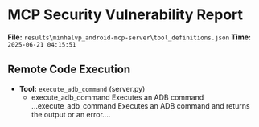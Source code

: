 # MCP Security Vulnerability Report
**File:** `results\minhalvp_android-mcp-server\tool_definitions.json`
**Time:** `2025-06-21 04:15:51`


## Remote Code Execution
- **Tool:** `execute_adb_command` (server.py)
    - execute_adb_command Executes an ADB command
        ...execute_adb_command Executes an ADB command and returns the output or an error....
